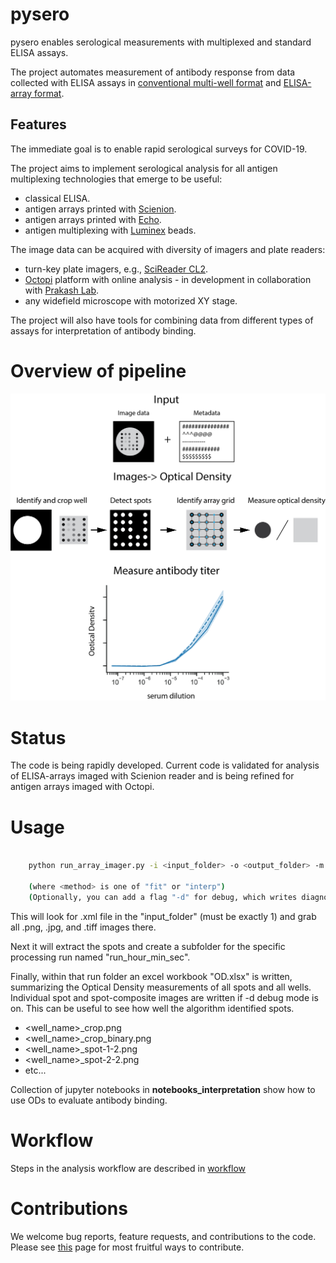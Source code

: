 # pysero

pysero enables serological measurements with multiplexed and standard ELISA assays.

The project automates measurement of antibody response from data collected with ELISA assays in [conventional multi-well format](https://doi.org/10.1101/2020.03.17.20037713) and [ELISA-array format](https://doi.org/10.1101/2019.12.20.885285).

## Features

The immediate goal is to enable rapid serological surveys for COVID-19. 

The project aims to implement serological analysis for all antigen multiplexing technologies that emerge to be useful: 
* classical ELISA.
* antigen arrays printed with [Scienion](https://www.scienion.com/products/sciflexarrayers/).
* antigen arrays printed with [Echo](https://www.labcyte.com/echo-liquid-handling).
* antigen multiplexing with [Luminex](https://www.luminexcorp.com/blog/multiplex-technologies-more-effective-than-elisa-for-antibody-detection/) beads. 

The image data can be acquired with diversity of imagers and plate readers:
 * turn-key plate imagers, e.g., [SciReader CL2](https://www.scienion.com/products/scireaders/).
 * [Octopi](https://www.biorxiv.org/content/10.1101/684423v1) platform with online analysis - in development in collaboration with [Prakash Lab](http://web.stanford.edu/group/prakash-lab/cgi-bin/labsite/).
 * any widefield microscope with motorized XY stage.

The project will also have tools for combining data from different types of assays for interpretation of antibody binding.

# Overview of pipeline

<img src="docs/Workflow%20Schematic.png" width="600">

# Status
The code is being rapidly developed. 
Current code is validated for analysis of ELISA-arrays imaged with Scienion reader and is being refined for antigen arrays imaged with Octopi.


# Usage

```bash

    python run_array_imager.py -i <input_folder> -o <output_folder> -m <method>

    (where <method> is one of "fit" or "interp")
    (Optionally, you can add a flag "-d" for debug, which writes diagnostic images.)

```

This will look for .xml file in the "input_folder" (must be exactly 1) and grab all .png, .jpg, and .tiff images there.

Next it will extract the spots and create a subfolder for the specific processing run named "run_hour_min_sec".

Finally, within that run folder an excel workbook "OD.xlsx" is written, summarizing the Optical Density measurements of all spots
and all wells.  Individual spot and spot-composite images are written if -d debug mode is on.  This can be useful to see
how well the algorithm identified spots.

- <well_name>_crop.png
- <well_name>_crop_binary.png
- <well_name>_spot-1-2.png
- <well_name>_spot-2-2.png
- etc...

Collection of jupyter notebooks in 
**notebooks_interpretation** show how to use ODs to evaluate antibody binding. 

# Workflow
Steps in the analysis workflow are described in [workflow](docs/workflow.md)

# Contributions
We welcome bug reports, feature requests, and contributions to the code. Please see  [this](docs/contributing.md) page for most fruitful ways to contribute.

